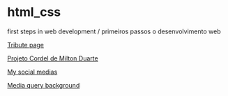 # html_css
 first steps in web development / primeiros passos o desenvolvimento web
 
 <a href="https://marcioparaujo.github.io./html_css/senna%20tribute/" target="_blank">Tribute page</a>

 <a href="https://marcioparaujo.github.io/html_css/mod_3_challenge/" target="_blank">Projeto Cordel de Milton Duarte </a>

 <a href="https://marcioparaujo.github.io/html_css/social%20media/" target="_blank">My social medias</a>

 <a href="https://marcioparaujo.github.io/html_css/media%20query/">Media query background</a>